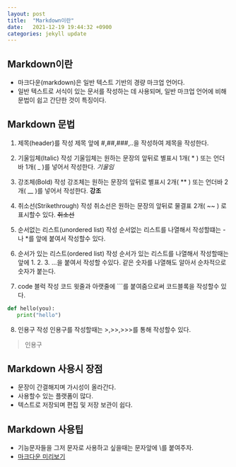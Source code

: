 ```yaml
---
layout: post
title:  "Markdown이란"
date:   2021-12-19 19:44:32 +0900
categories: jekyll update
---
```

## Markdown이란
- 마크다운(markdown)은 일반 텍스트 기반의 경량 마크업 언어다. 
- 일반 텍스트로 서식이 있는 문서를 작성하는 데 사용되며, 일반 마크업 언어에 비해 문법이 쉽고 간단한 것이 특징이다.

## Markdown 문법

1. 제목(header)를 작성
제목 앞에 #,##,###,..을 작성하여 제목을 작성한다. 

2. 기울임체(Italic) 작성
기울임체는 원하는 문장의 앞뒤로 별표시 1개( * ) 또는 언더바 1개( _ )를 넣어서 작성한다.
*기울임*

3. 강조체(Bold) 작성
강조체는 원하는 문장의 앞뒤로 별표시 2개( ** ) 또는 언더바 2개( __ )를 넣어서 작성한다.
**강조**

4. 취소선(Strikethrough) 작성
취소선은 원하는 문장의 앞뒤로 물결표 2개( ~~ ) 로 표시할수 있다.
 ~~취소선~~

5. 순서없는 리스트(unordered list) 작성
순서없는 리스트를 나열해서 작성할떄는 - 나 *를 앞에 붙여서 작성할수 있다.

6. 순서가 있는 리스트(ordered list) 작성
순서가 있는 리스트를 나열해서 작성할때는 앞에 1. 2. 3. ...을 붙여서 작성할 수있다.
같은 숫자를 나열해도 알아서 순차적으로 숫자가 붙는다.

7. code 블럭 작성
코드 윗줄과 아랫줄에 ```를 붙여줌으로써 코드블록을 작성할수 있다.
```python
def hello(you):
   print("hello")
```

8. 인용구 작성
인용구를 작성할때는 \>,\>\>,\>\>\>를 통해  작성할수 있다.
> 인용구

## Markdown 사용시 장점

- 문장이 간결해지며 가시성이 올라간다.
- 사용할수 있는 플랫폼이 많다.
- 텍스트로 저장되며 편집 및 저장 보관이 쉽다.

## Markdown 사용팁

- 기능문자들을 그저 문자로 사용하고 싶을때는 문자앞에 \를 붙여주자.
- [마크다운 미리보기](https://dillinger.io/ "마크다운 미리보기 사이트")